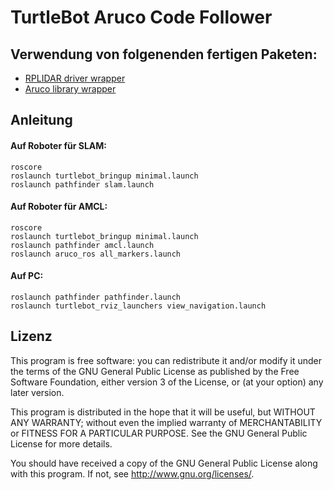 
TurtleBot Aruco Code Follower
=============================

## Verwendung von folgenenden fertigen Paketen:

- [RPLIDAR driver wrapper](https://github.com/robopeak/rplidar_ros)
- [Aruco library wrapper](https://github.com/pal-robotics/aruco_ros)

## Anleitung

#### Auf Roboter für SLAM:

```
roscore
roslaunch turtlebot_bringup minimal.launch
roslaunch pathfinder slam.launch
```

#### Auf Roboter für AMCL:

```
roscore
roslaunch turtlebot_bringup minimal.launch
roslaunch pathfinder amcl.launch
roslaunch aruco_ros all_markers.launch
```

#### Auf PC:

```
roslaunch pathfinder pathfinder.launch
roslaunch turtlebot_rviz_launchers view_navigation.launch
```

## Lizenz

This program is free software: you can redistribute it and/or modify
it under the terms of the GNU General Public License as published by
the Free Software Foundation, either version 3 of the License, or
(at your option) any later version.

This program is distributed in the hope that it will be useful,
but WITHOUT ANY WARRANTY; without even the implied warranty of
MERCHANTABILITY or FITNESS FOR A PARTICULAR PURPOSE.  See the
GNU General Public License for more details.

You should have received a copy of the GNU General Public License
along with this program.  If not, see <http://www.gnu.org/licenses/>.
